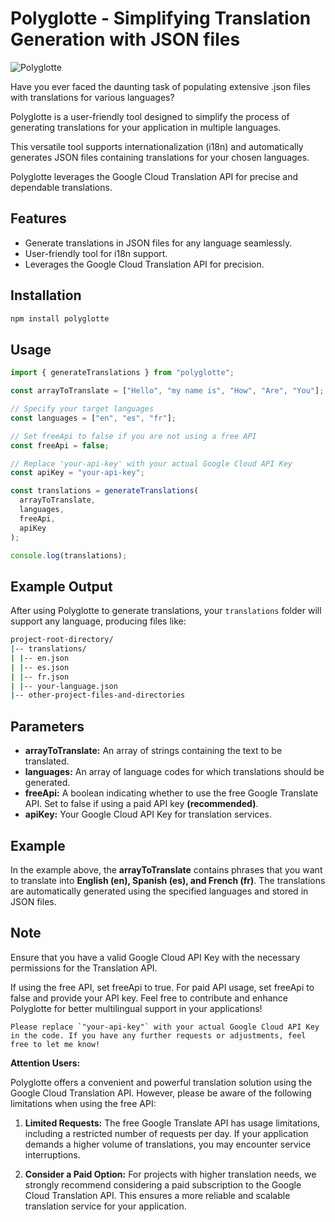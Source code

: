 # Polyglotte - Simplifying Translation Generation with JSON files

![Polyglotte](./assets/logo-sm.png.png)

Have you ever faced the daunting task of populating extensive .json files with translations for various languages?

Polyglotte is a user-friendly tool designed to simplify the process of generating translations for your application in multiple languages.

This versatile tool supports internationalization (i18n) and automatically generates JSON files containing translations for your chosen languages.

Polyglotte leverages the Google Cloud Translation API for precise and dependable translations.

## Features

- Generate translations in JSON files for any language seamlessly.
- User-friendly tool for i18n support.
- Leverages the Google Cloud Translation API for precision.

## Installation

```bash
npm install polyglotte
```

## Usage

```javascript
import { generateTranslations } from "polyglotte";

const arrayToTranslate = ["Hello", "my name is", "How", "Are", "You"];

// Specify your target languages
const languages = ["en", "es", "fr"];

// Set freeApi to false if you are not using a free API
const freeApi = false;

// Replace 'your-api-key' with your actual Google Cloud API Key
const apiKey = "your-api-key";

const translations = generateTranslations(
  arrayToTranslate,
  languages,
  freeApi,
  apiKey
);

console.log(translations);
```

## Example Output

After using Polyglotte to generate translations, your `translations` folder will support any language, producing files like:

```bash
project-root-directory/
|-- translations/
| |-- en.json
| |-- es.json
| |-- fr.json
| |-- your-language.json
|-- other-project-files-and-directories
```

## Parameters

<ul>
    <li><strong>arrayToTranslate:</strong> An array of strings containing the text to be translated.</li>
    <li><strong>languages:</strong> An array of language codes for which translations should be generated.</li>
    <li><strong>freeApi:</strong> A boolean indicating whether to use the free Google Translate API. Set to false if using a paid API key <strong>(recommended)</strong>.</li>
    <li><strong>apiKey:</strong> Your Google Cloud API Key for translation services.</li>
</ul>

## Example

In the example above, the <strong>arrayToTranslate</strong> contains phrases that you want to translate into <strong>English (en), Spanish (es), and French (fr)</strong>. The translations are automatically generated using the specified languages and stored in JSON files.

## Note

Ensure that you have a valid Google Cloud API Key with the necessary permissions for the Translation API.

If using the free API, set freeApi to true. For paid API usage, set freeApi to false and provide your API key.
Feel free to contribute and enhance Polyglotte for better multilingual support in your applications!

```vbnet
Please replace `"your-api-key"` with your actual Google Cloud API Key in the code. If you have any further requests or adjustments, feel free to let me know!
```

**Attention Users:**

Polyglotte offers a convenient and powerful translation solution using the Google Cloud Translation API. However, please be aware of the following limitations when using the free API:

1. **Limited Requests:** The free Google Translate API has usage limitations, including a restricted number of requests per day. If your application demands a higher volume of translations, you may encounter service interruptions.

2. **Consider a Paid Option:** For projects with higher translation needs, we strongly recommend considering a paid subscription to the Google Cloud Translation API. This ensures a more reliable and scalable translation service for your application.
